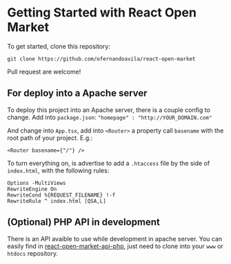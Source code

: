 # Getting Started with React Open Market

To get started, clone this repository:

`git clone https://github.com/ofernandoavila/react-open-market`

Pull request are welcome!

## For deploy into a Apache server

To deploy this project into an Apache server, there is a couple config to change. Add into `package.json`: 
`"homepage" : "http://YOUR_DOMAIN.com"`

And change into `App.tsx`, add into `<Router>` a property call `basename` with the root path of your project. E.g.:

`<Router basename={"/"} />`
 
 To turn everything on, is advertise to add a `.htaccess` file by the side of `index.html`, with the following rules:

```htaccess
Options -MultiViews
RewriteEngine On
RewriteCond %{REQUEST_FILENAME} !-f
RewriteRule ^ index.html [QSA,L]
```

## (Optional) PHP API in development

There is an API avaible to use while development in apache server. You can easily find in [react-open-market-api-php](https://github.com/ofernandoavila/react-open-market-php-api), just need to clone into your `www` or `htdocs` repository.